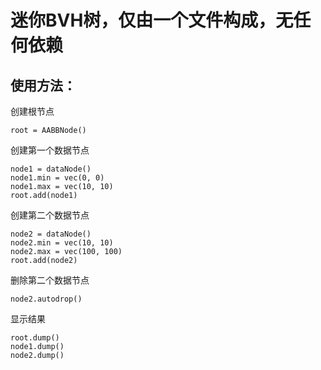 # 迷你BVH树，仅由一个文件构成，无任何依赖  
## 使用方法：  
创建根节点
```
root = AABBNode()
```
创建第一个数据节点
```
node1 = dataNode()
node1.min = vec(0, 0)
node1.max = vec(10, 10)
root.add(node1)
```
创建第二个数据节点
```
node2 = dataNode()
node2.min = vec(10, 10)
node2.max = vec(100, 100)
root.add(node2)
```
删除第二个数据节点
```
node2.autodrop()
```
显示结果
```
root.dump()
node1.dump()
node2.dump()
```